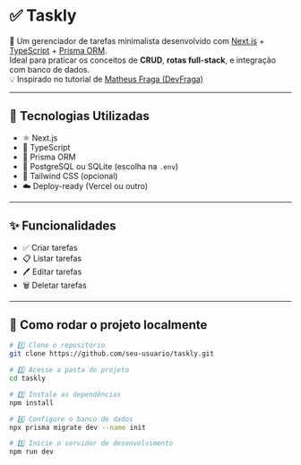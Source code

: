 # ✅ Taskly

🧠 Um gerenciador de tarefas minimalista desenvolvido com [Next.js](https://nextjs.org/) + [TypeScript](https://www.typescriptlang.org/) + [Prisma ORM](https://www.prisma.io/).  
Ideal para praticar os conceitos de **CRUD**, **rotas full-stack**, e integração com banco de dados.  
💡 Inspirado no tutorial de [Matheus Fraga (DevFraga)](https://www.youtube.com/watch?v=mikoTbhH_Qg)

---

## 🚀 Tecnologias Utilizadas

- ⚛️ Next.js
- 🧪 TypeScript
- 🔄 Prisma ORM
- 🐘 PostgreSQL ou SQLite (escolha na `.env`)
- 💅 Tailwind CSS (opcional)
- ☁️ Deploy-ready (Vercel ou outro)

---

## ✨ Funcionalidades

- ✅ Criar tarefas
- 📋 Listar tarefas
- 🖊️ Editar tarefas
- 🗑️ Deletar tarefas

---

## 🧰 Como rodar o projeto localmente

```bash
# 1️⃣ Clone o repositório
git clone https://github.com/seu-usuario/taskly.git

# 2️⃣ Acesse a pasta do projeto
cd taskly

# 3️⃣ Instale as dependências
npm install

# 4️⃣ Configure o banco de dados
npx prisma migrate dev --name init

# 5️⃣ Inicie o servidor de desenvolvimento
npm run dev
